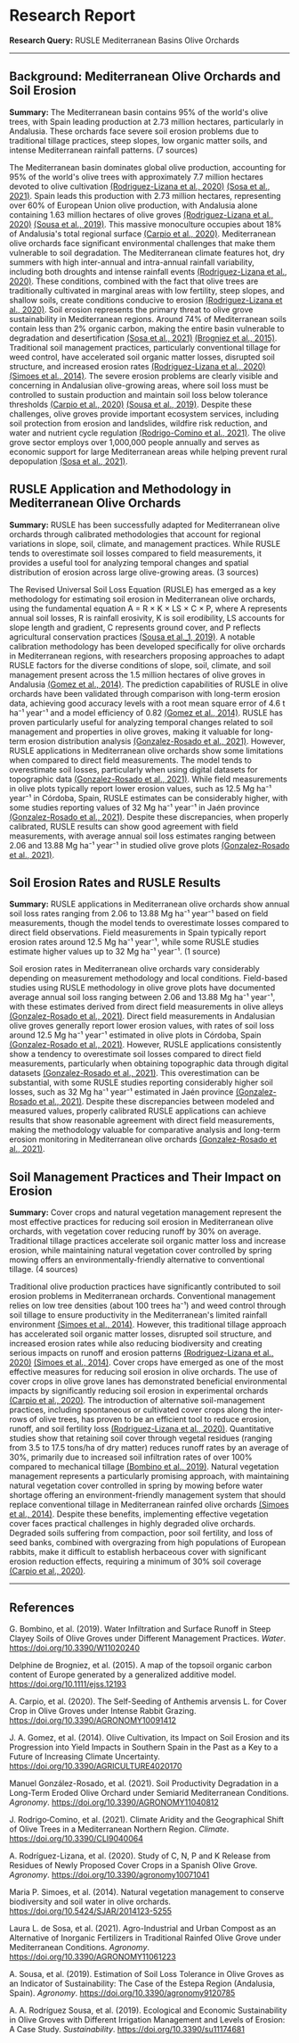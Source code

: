 # Research Report

**Research Query:** RUSLE Mediterranean Basins Olive Orchards

---

## Background: Mediterranean Olive Orchards and Soil Erosion

**Summary:** The Mediterranean basin contains 95% of the world's olive trees, with Spain leading production at 2.73 million hectares, particularly in Andalusia. These orchards face severe soil erosion problems due to traditional tillage practices, steep slopes, low organic matter soils, and intense Mediterranean rainfall patterns. (7 sources)

The Mediterranean basin dominates global olive production, accounting for 95% of the world's olive trees with approximately 7.7 million hectares devoted to olive cultivation [(Rodriguez-Lizana et al., 2020)](https://doi.org/10.3390/agronomy10071041) [(Sosa et al., 2021)](https://doi.org/10.3390/AGRONOMY11061223). Spain leads this production with 2.73 million hectares, representing over 60% of European Union olive production, with Andalusia alone containing 1.63 million hectares of olive groves [(Rodriguez-Lizana et al., 2020)](https://doi.org/10.3390/agronomy10071041) [(Sousa et al., 2019)](https://doi.org/10.3390/agronomy9120785). This massive monoculture occupies about 18% of Andalusia's total regional surface [(Carpio et al., 2020)](https://doi.org/10.3390/AGRONOMY10091412). Mediterranean olive orchards face significant environmental challenges that make them vulnerable to soil degradation. The Mediterranean climate features hot, dry summers with high inter-annual and intra-annual rainfall variability, including both droughts and intense rainfall events [(Rodriguez-Lizana et al., 2020)](https://doi.org/10.3390/agronomy10071041). These conditions, combined with the fact that olive trees are traditionally cultivated in marginal areas with low fertility, steep slopes, and shallow soils, create conditions conducive to erosion [(Rodriguez-Lizana et al., 2020)](https://doi.org/10.3390/agronomy10071041). Soil erosion represents the primary threat to olive grove sustainability in Mediterranean regions. Around 74% of Mediterranean soils contain less than 2% organic carbon, making the entire basin vulnerable to degradation and desertification [(Sosa et al., 2021)](https://doi.org/10.3390/AGRONOMY11061223) [(Brogniez et al., 2015)](https://doi.org/10.1111/ejss.12193). Traditional soil management practices, particularly conventional tillage for weed control, have accelerated soil organic matter losses, disrupted soil structure, and increased erosion rates [(Rodriguez-Lizana et al., 2020)](https://doi.org/10.3390/agronomy10071041) [(Simoes et al., 2014)](https://doi.org/10.5424/SJAR/2014123-5255). The severe erosion problems are clearly visible and concerning in Andalusian olive-growing areas, where soil loss must be controlled to sustain production and maintain soil loss below tolerance thresholds [(Carpio et al., 2020)](https://doi.org/10.3390/AGRONOMY10091412) [(Sousa et al., 2019)](https://doi.org/10.3390/agronomy9120785). Despite these challenges, olive groves provide important ecosystem services, including soil protection from erosion and landslides, wildfire risk reduction, and water and nutrient cycle regulation [(Rodrigo-Comino et al., 2021)](https://doi.org/10.3390/CLI9040064). The olive grove sector employs over 1,000,000 people annually and serves as economic support for large Mediterranean areas while helping prevent rural depopulation [(Sosa et al., 2021)](https://doi.org/10.3390/AGRONOMY11061223).

## RUSLE Application and Methodology in Mediterranean Olive Orchards

**Summary:** RUSLE has been successfully adapted for Mediterranean olive orchards through calibrated methodologies that account for regional variations in slope, soil, climate, and management practices. While RUSLE tends to overestimate soil losses compared to field measurements, it provides a useful tool for analyzing temporal changes and spatial distribution of erosion across large olive-growing areas. (3 sources)

The Revised Universal Soil Loss Equation (RUSLE) has emerged as a key methodology for estimating soil erosion in Mediterranean olive orchards, using the fundamental equation A = R × K × LS × C × P, where A represents annual soil losses, R is rainfall erosivity, K is soil erodibility, LS accounts for slope length and gradient, C represents ground cover, and P reflects agricultural conservation practices [(Sousa et al._1, 2019)](https://doi.org/10.3390/su11174681). A notable calibration methodology has been developed specifically for olive orchards in Mediterranean regions, with researchers proposing approaches to adapt RUSLE factors for the diverse conditions of slope, soil, climate, and soil management present across the 1.5 million hectares of olive groves in Andalusia [(Gomez et al., 2014)](https://doi.org/10.3390/AGRICULTURE4020170). The prediction capabilities of RUSLE in olive orchards have been validated through comparison with long-term erosion data, achieving good accuracy levels with a root mean square error of 4.6 t ha⁻¹ year⁻¹ and a model efficiency of 0.82 [(Gomez et al., 2014)](https://doi.org/10.3390/AGRICULTURE4020170). RUSLE has proven particularly useful for analyzing temporal changes related to soil management and properties in olive groves, making it valuable for long-term erosion distribution analysis [(Gonzalez-Rosado et al., 2021)](https://doi.org/10.3390/AGRONOMY11040812). However, RUSLE applications in Mediterranean olive orchards show some limitations when compared to direct field measurements. The model tends to overestimate soil losses, particularly when using digital datasets for topographic data [(Gonzalez-Rosado et al., 2021)](https://doi.org/10.3390/AGRONOMY11040812). While field measurements in olive plots typically report lower erosion values, such as 12.5 Mg ha⁻¹ year⁻¹ in Córdoba, Spain, RUSLE estimates can be considerably higher, with some studies reporting values of 32 Mg ha⁻¹ year⁻¹ in Jaén province [(Gonzalez-Rosado et al., 2021)](https://doi.org/10.3390/AGRONOMY11040812). Despite these discrepancies, when properly calibrated, RUSLE results can show good agreement with field measurements, with average annual soil loss estimates ranging between 2.06 and 13.88 Mg ha⁻¹ year⁻¹ in studied olive grove plots [(Gonzalez-Rosado et al., 2021)](https://doi.org/10.3390/AGRONOMY11040812).

## Soil Erosion Rates and RUSLE Results

**Summary:** RUSLE applications in Mediterranean olive orchards show annual soil loss rates ranging from 2.06 to 13.88 Mg ha⁻¹ year⁻¹ based on field measurements, though the model tends to overestimate losses compared to direct field observations. Field measurements in Spain typically report erosion rates around 12.5 Mg ha⁻¹ year⁻¹, while some RUSLE studies estimate higher values up to 32 Mg ha⁻¹ year⁻¹. (1 source)

Soil erosion rates in Mediterranean olive orchards vary considerably depending on measurement methodology and local conditions. Field-based studies using RUSLE methodology in olive grove plots have documented average annual soil loss ranging between 2.06 and 13.88 Mg ha⁻¹ year⁻¹, with these estimates derived from direct field measurements in olive alleys [(Gonzalez-Rosado et al., 2021)](https://doi.org/10.3390/AGRONOMY11040812). Direct field measurements in Andalusian olive groves generally report lower erosion values, with rates of soil loss around 12.5 Mg ha⁻¹ year⁻¹ estimated in olive plots in Córdoba, Spain [(Gonzalez-Rosado et al., 2021)](https://doi.org/10.3390/AGRONOMY11040812). However, RUSLE applications consistently show a tendency to overestimate soil losses compared to direct field measurements, particularly when obtaining topographic data through digital datasets [(Gonzalez-Rosado et al., 2021)](https://doi.org/10.3390/AGRONOMY11040812). This overestimation can be substantial, with some RUSLE studies reporting considerably higher soil losses, such as 32 Mg ha⁻¹ year⁻¹ estimated in Jaén province [(Gonzalez-Rosado et al., 2021)](https://doi.org/10.3390/AGRONOMY11040812). Despite these discrepancies between modeled and measured values, properly calibrated RUSLE applications can achieve results that show reasonable agreement with direct field measurements, making the methodology valuable for comparative analysis and long-term erosion monitoring in Mediterranean olive orchards [(Gonzalez-Rosado et al., 2021)](https://doi.org/10.3390/AGRONOMY11040812).

## Soil Management Practices and Their Impact on Erosion

**Summary:** Cover crops and natural vegetation management represent the most effective practices for reducing soil erosion in Mediterranean olive orchards, with vegetation cover reducing runoff by 30% on average. Traditional tillage practices accelerate soil organic matter loss and increase erosion, while maintaining natural vegetation cover controlled by spring mowing offers an environmentally-friendly alternative to conventional tillage. (4 sources)

Traditional olive production practices have significantly contributed to soil erosion problems in Mediterranean orchards. Conventional management relies on low tree densities (about 100 trees ha⁻¹) and weed control through soil tillage to ensure productivity in the Mediterranean's limited rainfall environment [(Simoes et al., 2014)](https://doi.org/10.5424/SJAR/2014123-5255). However, this traditional tillage approach has accelerated soil organic matter losses, disrupted soil structure, and increased erosion rates while also reducing biodiversity and creating serious impacts on runoff and erosion patterns [(Rodriguez-Lizana et al., 2020)](https://doi.org/10.3390/agronomy10071041) [(Simoes et al., 2014)](https://doi.org/10.5424/SJAR/2014123-5255). Cover crops have emerged as one of the most effective measures for reducing soil erosion in olive orchards. The use of cover crops in olive grove lanes has demonstrated beneficial environmental impacts by significantly reducing soil erosion in experimental orchards [(Carpio et al., 2020)](https://doi.org/10.3390/AGRONOMY10091412). The introduction of alternative soil-management practices, including spontaneous or cultivated cover crops along the inter-rows of olive trees, has proven to be an efficient tool to reduce erosion, runoff, and soil fertility loss [(Rodriguez-Lizana et al., 2020)](https://doi.org/10.3390/agronomy10071041). Quantitative studies show that retaining soil cover through vegetal residues (ranging from 3.5 to 17.5 tons/ha of dry matter) reduces runoff rates by an average of 30%, primarily due to increased soil infiltration rates of over 100% compared to mechanical tillage [(Bombino et al., 2019)](https://doi.org/10.3390/W11020240). Natural vegetation management represents a particularly promising approach, with maintaining natural vegetation cover controlled in spring by mowing before water shortage offering an environment-friendly management system that should replace conventional tillage in Mediterranean rainfed olive orchards [(Simoes et al., 2014)](https://doi.org/10.5424/SJAR/2014123-5255). Despite these benefits, implementing effective vegetation cover faces practical challenges in highly degraded olive orchards. Degraded soils suffering from compaction, poor soil fertility, and loss of seed banks, combined with overgrazing from high populations of European rabbits, make it difficult to establish herbaceous cover with significant erosion reduction effects, requiring a minimum of 30% soil coverage [(Carpio et al., 2020)](https://doi.org/10.3390/AGRONOMY10091412).

---

## References

G. Bombino, et al. (2019). Water Infiltration and Surface Runoff in Steep Clayey Soils of Olive Groves under Different Management Practices. *Water*. https://doi.org/10.3390/W11020240

Delphine de Brogniez, et al. (2015). A map of the topsoil organic carbon content of Europe generated by a generalized additive model. https://doi.org/10.1111/ejss.12193

A. Carpio, et al. (2020). The Self-Seeding of Anthemis arvensis L. for Cover Crop in Olive Groves under Intense Rabbit Grazing. https://doi.org/10.3390/AGRONOMY10091412

J. A. Gomez, et al. (2014). Olive Cultivation, its Impact on Soil Erosion and its Progression into Yield Impacts in Southern Spain in the Past as a Key to a Future of Increasing Climate Uncertainty. https://doi.org/10.3390/AGRICULTURE4020170

Manuel González-Rosado, et al. (2021). Soil Productivity Degradation in a Long-Term Eroded Olive Orchard under Semiarid Mediterranean Conditions. *Agronomy*. https://doi.org/10.3390/AGRONOMY11040812

J. Rodrigo‐Comino, et al. (2021). Climate Aridity and the Geographical Shift of Olive Trees in a Mediterranean Northern Region. *Climate*. https://doi.org/10.3390/CLI9040064

A. Rodríguez-Lizana, et al. (2020). Study of C, N, P and K Release from Residues of Newly Proposed Cover Crops in a Spanish Olive Grove. *Agronomy*. https://doi.org/10.3390/agronomy10071041

Maria P. Simoes, et al. (2014). Natural vegetation management to conserve biodiversity and soil water in olive orchards. https://doi.org/10.5424/SJAR/2014123-5255

Laura L. de Sosa, et al. (2021). Agro-Industrial and Urban Compost as an Alternative of Inorganic Fertilizers in Traditional Rainfed Olive Grove under Mediterranean Conditions. *Agronomy*. https://doi.org/10.3390/AGRONOMY11061223

A. Sousa, et al. (2019). Estimation of Soil Loss Tolerance in Olive Groves as an Indicator of Sustainability: The Case of the Estepa Region (Andalusia, Spain). *Agronomy*. https://doi.org/10.3390/agronomy9120785

A. A. Rodríguez Sousa, et al. (2019). Ecological and Economic Sustainability in Olive Groves with Different Irrigation Management and Levels of Erosion: A Case Study. *Sustainability*. https://doi.org/10.3390/su11174681

